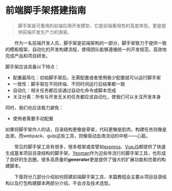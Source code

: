 # 前端脚手架搭建指南
> 脚手架是可重用的前端应用开发模型，它是前端重用性的高度体现，更是提供前端开发生产力的源泉。

&emsp;&emsp;作为一名前端开发人员，脚手架是前端架构的一部分，脚手架致力于提供一致的模板框架，自动化的开发构建流程，使得团队能够遵循统一的开发规范，高效地完成产品和项目研发。

脚手架应该具备以下特点：
+ 配置最简化：初始脚手架后，无需配置或者使用极少配置就可以运行脚手架
+ 一致性：脚手架在不同终端、不同时间运行后结果都一致
+ 自动化：相关任务都应该通过自动化命令或脚本完成
+ 关注分离：所有与开发无关的任务都应该自动化，使我们可以关注开发本身

同时，我们也应该极力避免：
+ 使用者需要手动配置

如果将脚手架作人的话，目录结构更像是骨架，代码更像是肌肉，构建任务则像是血液，而webpack、gulp这些工具，则像驱动血液流动的中枢——心脏。

&emsp;&emsp;常见的脚手架工具有很多，很多框架或库譬如[express](http://expressjs.com/zh-cn)、[VueJS](https://vuejs.org.cn/)都提供了快速生成基本项目目录结构的脚手架。[Yeoman](http://yeoman.io/)作为近些年流行的脚手架工具，也形成了良好的生态圈，很多高质量的**generator**更是提供了强大的扩展功能和完善的构建脚本。

&emsp;&emsp;下面将分几部分介绍如何搭建前端脚手架工具，本篇教程会主要从项目目录结构以及打包构建脚本两部分介绍，不会涉及技术选型。
